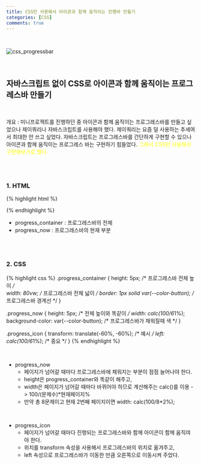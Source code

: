 ```yaml
---
title: CSS만 사용해서 아이콘과 함께 움직이는 진행바 만들기
categories: [CSS]
comments: true
---
```


<br>

![css_progressbar](https://user-images.githubusercontent.com/83055813/172118039-beffed09-f2f7-4920-a668-7a2ef48ca05e.gif)

<br>

## 자바스크립트 없이 CSS로 아이콘과 함께 움직이는 프로그레스바 만들기

<br>

개요 : 미니프로젝트를 진행하던 중 아이콘과 함께 움직이는 프로그레스바를 만들고 싶었으나 제이쿼리나 자바스크립트를 사용해야 했다. 
제이쿼리는 요즘 덜 사용하는 추세여서 최대한 안 쓰고 싶었다. 자바스크립트는 프로그레스바를 간단하게 구현할 수 있으나 아이콘과 함께 움직이는 프로그레스 바는 구현하기 힘들었다. <span style="color: yellow;">그래서 CSS만 사용해서 구현해보기로 했다.</span>

<br>
<br>

### 1. HTML
{% highlight html %}
<div class="progress_container">
    <div class="progress_now"></div>
    <img src="아이콘 경로" alt="" class="progress_icon">
</div>
{% endhighlight %}

<br>

- progress_container : 프로그레스바의 전체
- progress_now : 프로그레스바의 현재 부분

<br>
<br>

### 2. CSS
{% highlight css %}
.progress_container {
    height: 5px;  /* 프로그레스바 전체 높이 */  
    width: 80vw;  /* 프로그레스바 전체 넓이 */ 
    border: 1px solid var(--color-button);  /* 프로그레스바 경계선 */
}

.progress_now {
    height: 5px;  /* 전체 높이와 똑같이 */
    width: calc(100/6*1%);  
    background-color: var(--color-button);  /* 프로그레스바가 채워질때 색 */
}

.progress_icon {
    transform: translate(-60%, -60%);  /* 예시 */
    left: calc(100/6*1%);  /* 중요 */
}
{% endhighlight %}

<br>

- progress_now
    - 페이지가 넘어갈 때마다 프로그레스바에 채워지는 부분이 점점 늘어나야 한다. 
    - height은 progress_container와 똑같이 해주고,
    - width은 페이지가 넘어갈 때마다 바뀌어야 하므로 계산해주는 calc()를 이용 -> 100/(문제수)*현재페이지%
    - 만약 총 8문제이고 현재 2번째 페이지이면 width: calc(100/8*2%); 

<br>

- progress_icon
    - 페이지가 넘어갈 때마다 진행되는 프로그레스바와 함께 아이콘이 함께 움직여야 한다.
    - 위치를 transform 속성을 사용해서 프로그레스바의 위치로 옮겨주고,
    - left 속성으로 프로그레스바가 이동한 만큼 오른쪽으로 이동시켜 주었다.

<br>
<br>

